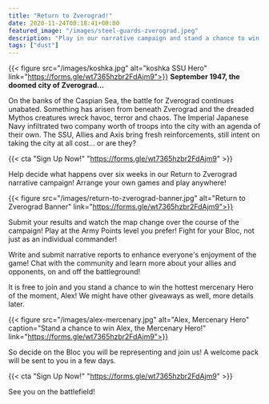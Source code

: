 ```yaml
---
title: "Return to Zverograd!"
date: 2020-11-24T00:18:41+08:00
featured_image: "/images/steel-guards-zverograd.jpeg"
description: "Play in our narrative campaign and stand a chance to win Alex!"
tags: ["dust"]
---
```

{{< figure src="/images/koshka.jpg" alt="koshka SSU Hero" link="https://forms.gle/wt7365hzbr2FdAjm9">}}
**September 1947, the doomed city of Zverograd...**
<!--more-->
On the banks of the Caspian Sea, the battle for Zverograd continues unabated. Something has arisen from beneath Zverograd and the dreaded Mythos creatures wreck havoc, terror and chaos. The Imperial Japanese Navy infiltrated two company worth of troops into the city with an agenda of their own. The SSU, Allies and Axis bring fresh reinforcements, still intent on taking the city at all cost... or are they?

{{< cta "Sign Up Now!" "https://forms.gle/wt7365hzbr2FdAjm9" >}}

 <!--more-->

Help decide what happens over six weeks in our Return to Zverograd narrative campaign! Arrange your own games and play anywhere!

{{< figure src="/images/return-to-zverograd-banner.jpg" alt="Return to Zverograd Banner" link="https://forms.gle/wt7365hzbr2FdAjm9">}}


Submit your results and watch the map change over the course of the campaign! Play at the Army Points level you prefer! Fight for your Bloc, not just as an individual commander!

Write and submit narrative reports to enhance everyone's enjoyment of the game! Chat with the community and learn more about your allies and opponents, on and off the battleground!

It is free to join and you stand a chance to win the hottest mercenary Hero of the moment, Alex! We might have other giveaways as well, more details later.

{{< figure src="/images/alex-mercenary.jpg" alt="Alex, Mercenary Hero" caption="Stand a chance to win Alex, the Mercenary Hero!" link="https://forms.gle/wt7365hzbr2FdAjm9">}}

So decide on the Bloc you will be representing and join us! A welcome pack will be sent to you in a few days.

{{< cta "Sign Up Now!" "https://forms.gle/wt7365hzbr2FdAjm9" >}}

See you on the battlefield!
</body>
